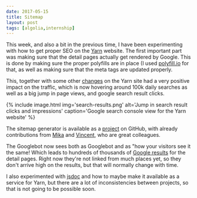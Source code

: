 ```yaml
---
date: 2017-05-15
title: Sitemap
layout: post
tags: [algolia,internship]
---
```

This week, and also a bit in the previous time, I have been experimenting with how to get proper SEO on 
the [Yarn](https://yarnpkg.com) website. The first important part was making sure that the detail pages
actually get rendered by Google. This is done by making sure the proper polyfills are in place (I used
[polyfill.io](https://polyfill.io) for that, as well as making sure that the meta tags are updated properly.

This, together with some other [changes](https://github.com/yarnpkg/website/pulls?utf8=✓&q=is%3Apr%20author%3AHaroenv%20is%3Aclosed%20created%3A%3E2017-04-17)
on the Yarn site had a very positive impact on the traffic, which is now hovering around 100k daily searches
as well as a big jump in page views, and google search result clicks.

{% include 
  image.html
  img='search-results.png'
  alt='Jump in search result clicks and impressions'
  caption='Google search console view for the Yarn website'
%}

The sitemap generator is available as a [project](https://github.com/algolia/algolia-sitemap) on GitHub, 
with already contributions from [Mika](https://github.com/mikaa123) and [Vincent](https://github.com/vvo),
who are great colleagues.

The Googlebot now sees both as Googlebot and as "how your visitors see it the same! Which leads to 
hundreds of thousands of [Google results](https://www.google.com/search?&q=site:yarnpkg.com/en/package/)
for the detail pages. Right now they're not linked from much places yet, so they don't arrive high on
the results, but that will normally change with time.

I also experimented with [jsdoc](https://github.com/Haroenv/jsdoc-aas) and how to maybe make it available as
a service for Yarn, but there are a lot of inconsistencies between projects, so that is not going to be
possible soon.
